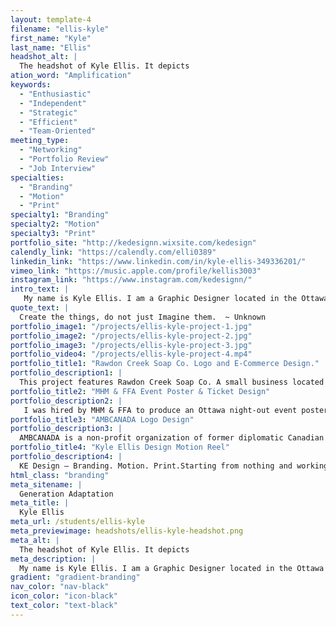 ```yaml
---
layout: template-4
filename: "ellis-kyle" 
first_name: "Kyle"
last_name: "Ellis"
headshot_alt: |
  The headshot of Kyle Ellis. It depicts
ation_word: "Amplification"
keywords:
  - "Enthusiastic"
  - "Independent"
  - "Strategic"
  - "Efficient"
  - "Team-Oriented"
meeting_type:
  - "Networking"
  - "Portfolio Review"
  - "Job Interview"
specialties:
  - "Branding"
  - "Motion"
  - "Print"
specialty1: "Branding"
specialty2: "Motion"
specialty3: "Print"
portfolio_site: "http://kedesignn.wixsite.com/kedesign"
calendly_link: "https://calendly.com/elli0389"
linkedin_link: "https://www.linkedin.com/in/kyle-ellis-349336201/"
vimeo_link: "https://music.apple.com/profile/kellis3003"
instagram_link: "https://www.instagram.com/kedesignn/"
intro_text: |
   My name is Kyle Ellis. I am a Graphic Designer located in the Ottawa region. I specialize in business branding however, consider myself adaptable and a "Jack-of-all-trades" in the design industry.  Identity, growth and change is the reason why I am a designer. I persevere and prove to individuals I have what it takes and I will not stop working till I achieve it. Starting in a photography-driven career, my goal was to widen my horizons and build on with graphic design services. Now I believe I am a graphic designer with photography services.
quote_text: |
  Create the things, do not just Imagine them.  ~ Unknown
portfolio_image1: "/projects/ellis-kyle-project-1.jpg"
portfolio_image2: "/projects/ellis-kyle-project-2.jpg"
portfolio_image3: "/projects/ellis-kyle-project-3.jpg"
portfolio_video4: "/projects/ellis-kyle-project-4.mp4"
portfolio_title1: "Rawdon Creek Soap Co. Logo and E-Commerce Design."
portfolio_description1: |
  This project features Rawdon Creek Soap Co. A small business located in Stirling Rawdon. This collaboration piece entailed a rebrand and redesign of Rawdon Creek's website and logo. Within the first week of release, their website created a return of investment and generated extra un-tapped income. Targeting Rawdon Creeks' audience by design choices such as colour and imagery and making the website more accessible is benefiting the customer and organization with the business owners. 
portfolio_title2: "MHM & FFA Event Poster & Ticket Design"
portfolio_description2: |
   I was hired by MHM & FFA to produce an Ottawa night-out event poster and tickets. This design uses a strong type hierarchy and layout featuring the main component of the MHM logo. It is very legible and uses white space with the photography elements to engage the audience. This poster, after production, generated a sold-out event raising funds for this organization.
portfolio_title3: "AMBCANADA Logo Design"
portfolio_description3: |
  AMBCANADA is a non-profit organization of former diplomatic Canadian Heads of Mission & Ambassadors. The goal of this project is to modernize the organization’s logo and build a memorable brand. The new logo includes bilingual scripts. The new design will be applied to letterheads, websites, banners and promotional materials. AMBCANADA’s logo design represents the simplicity and accessibility of AMBCANADA. The ability of connection, leadership and voice is portrayed through this logo design.
portfolio_title4: "Kyle Ellis Design Motion Reel"
portfolio_description4: |
  KE Design — Branding. Motion. Print.Starting from nothing and working my way to the top is success in my eyes with any project I take on. Take a look at my motion reel that showcases some of my best motion pieces!
html_class: "branding"
meta_sitename: |
  Generation Adaptation
meta_title: |
  Kyle Ellis
meta_url: /students/ellis-kyle
meta_previewimage: headshots/ellis-kyle-headshot.png
meta_alt: |
  The headshot of Kyle Ellis. It depicts
meta_description: |
  My name is Kyle Ellis. I am a Graphic Designer located in the Ottawa region. I specialize in business branding however, consider myself adaptable and a "Jack-of-all-trades" in the design industry.  Identity, growth and change is the reason why I am a designer. I persevere and prove to individuals I have what it takes and I will not stop working till I achieve it. Starting in a photography-driven career, my goal was to widen my horizons and build on with graphic design services. Now I believe I am a graphic designer with photography services
gradient: "gradient-branding"
nav_color: "nav-black"
icon_color: "icon-black"
text_color: "text-black"
---
```


